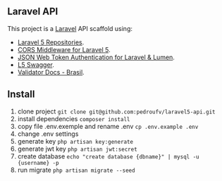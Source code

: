 ## Laravel API

This project is a [Laravel](https://github.com/laravel/laravel) API scaffold using:

- [Laravel 5 Repositories](https://github.com/andersao/l5-repository).
- [CORS Middleware for Laravel 5](https://github.com/barryvdh/laravel-cors).
- [JSON Web Token Authentication for Laravel & Lumen](https://github.com/tymondesigns/jwt-auth).
- [L5 Swagger](https://github.com/DarkaOnLine/L5-Swagger).
- [Validator Docs - Brasil](https://github.com/geekcom/validator-docs).


## Install
1. clone project ```git clone git@github.com:pedroufv/laravel5-api.git```
2. install dependencies ```composer install```
3. copy file .env.exemple and rename .env ```cp .env.example .env```
4. change .env settings
5. generate key ```php artisan key:generate```
6. generate jwt key ```php artisan jwt:secret```
7. create database ```echo "create database {dbname}" | mysql -u {username} -p```
8. run migrate ```php artisan migrate --seed```

